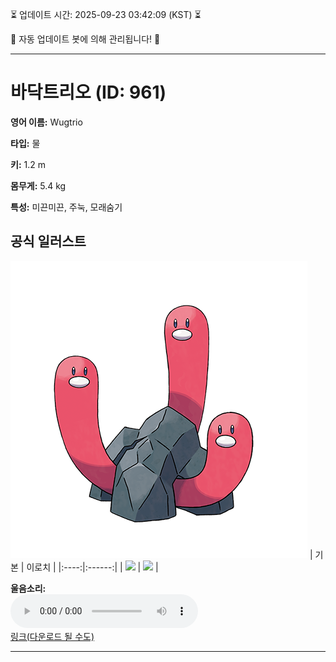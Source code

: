 
⏳ 업데이트 시간: 2025-09-23 03:42:09 (KST) ⏳

🤖 자동 업데이트 봇에 의해 관리됩니다! 🤖

---

# 바닥트리오 (ID: 961)
**영어 이름:** Wugtrio

**타입:** 물

**키:** 1.2 m

**몸무게:** 5.4 kg

**특성:** 미끈미끈, 주눅, 모래숨기

## 공식 일러스트
![](https://raw.githubusercontent.com/PokeAPI/sprites/master/sprites/pokemon/other/official-artwork/961.png)
| 기본 | 이로치 |
|:----:|:------:|
| <img src="http://play.pokemonshowdown.com/sprites/ani/wugtrio.gif" width="200"> | <img src="http://play.pokemonshowdown.com/sprites/ani-shiny/wugtrio.gif" width="200"> |

**울음소리:**<br><audio controls src="https://raw.githubusercontent.com/PokeAPI/cries/main/cries/pokemon/latest/961.ogg"></audio><br> [링크(다운로드 될 수도)](https://raw.githubusercontent.com/PokeAPI/cries/main/cries/pokemon/latest/961.ogg)


---
